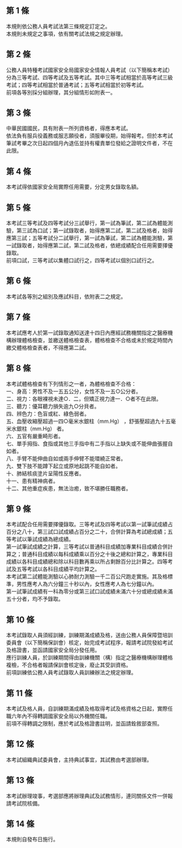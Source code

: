 第 1 條
-------
本規則依公務人員考試法第三條規定訂定之。  
本規則未規定之事項，依有關考試法規之規定辦理。

第 2 條
-------
公務人員特種考試國家安全局國家安全情報人員考試（以下簡稱本考試）  
分為三等考試、四等考試及五等考試。其中三等考試相當於高等考試三級  
考試；四等考試相當於普通考試；五等考試相當於初等考試。  
前項各等別採分組辦理，其分組情形如附表一。

第 3 條
-------
中華民國國民，具有附表一所列資格者，得應本考試。   
依法負有服兵役義務或服志願役者，須服畢役期，始得報考。但於本考試  
筆試考畢之次日起四個月內退伍並持有權責單位發給之證明文件者，不在  
此限。

第 4 條
-------
本考試得依國家安全局實際任用需要，分定男女錄取名額。

第 5 條
-------
本考試三等考試及四等考試分三試舉行，第一試為筆試，第二試為體能測  
驗，第三試為口試；第一試錄取者，始得應第二試，第二試及格者，始得  
應第三試；五等考試分二試舉行，第一試為筆試，第二試為體能測驗，第  
一試錄取者，始得應第二試，第二試及格者，依總成績配合任用需要擇優  
錄取。  
前項口試，三等考試以集體口試行之，四等考試以個別口試行之。

第 6 條
-------
本考試各等別之組別及應試科目，依附表二之規定。

第 7 條
-------
本考試應考人於第一試錄取通知送達十四日內應經試務機關指定之醫療機  
構辦理體格檢查，並繳送體格檢查表，體格檢查不合格或未於規定時間內  
繳交體格檢查表者，不得應第二試。

第 8 條
-------
本考試體格檢查有下列情形之一者，為體格檢查不合格：   
一、身高：男性不及一五五公分，女性不及一五○公分者。  
二、視力：各眼裸視未達○．二，但矯正視力達一．○者不在此限。  
三、聽力：優耳聽力損失逾九○分貝者。  
四、辨色力：色盲或紅、綠色弱者。  
五、血壓收縮壓超過一四○毫米水銀柱（mm.Hg） ，舒張壓超過九十五毫  
    米水銀柱（mm.Hg） 者。  
六、五官有嚴重畸形者。  
七、單手拇指、食指或其他三手指中有二手指以上缺失或不能伸曲張握自  
    如者。  
八、手臂不能伸曲自如或兩手伸臂不能環繞正常者。  
九、雙下肢不能蹲下起立或原地起跳不能自如者。  
十、肺結核痰塗片呈陽性反應者。  
十一、患有精神病者。  
十二、其他重症疾患，無法治癒，致不堪勝任職務者。

第 9 條
-------
本考試配合任用需要擇優錄取。三等考試及四等考試以第一試筆試成績占  
百分之八十，第三試口試成績占百分之二十，合併計算為考試總成績；五  
等考試以筆試成績為總成績。  
第一試筆試成績之計算，三等考試以普通科目成績加專業科目成績合併計  
算之；普通科目成績以每科成績乘以百分之十後之總和計算之，專業科目  
成績以各科目成績總和除以科目數再乘以所占剩餘百分比計算之。四等考  
試及五等考試以各科目成績平均計算之。  
本考試第二試體能測驗以心肺耐力測驗一千二百公尺跑走實施。其及格標  
準，男性應考人為六分鐘三十秒以內，女性應考人為七分鐘以內。  
第一試筆試成績有一科為零分或第三試口試成績未滿六十分或總成績未滿  
五十分者，均不予錄取。

第 10 條
--------
本考試錄取人員須經訓練，訓練期滿成績及格，送由公務人員保障暨培訓  
委員會（以下簡稱保訓會）核定，始完成考試程序，報請考試院發給考試  
及格證書，並函請國家安全局分發任用。  
應行訓練人員，於訓練期間得由訓練機關（構）指定之醫療機構辦理體格  
複檢，不合格者報請保訓會核定後，廢止其受訓資格。  
前項訓練依公務人員考試錄取人員訓練辦法之規定辦理。

第 11 條
--------
本考試及格人員，自訓練期滿成績及格取得考試及格資格之日起，實際任  
職六年內不得轉調國家安全局以外機關任職。  
前項不得轉調之限制，應於考試及格證書註明，並函請銓敘部查照。

第 12 條
--------
本考試組織典試委員會，主持典試事宜，其試務由考選部辦理。

第 13 條
--------
本考試辦理竣事，考選部應將辦理典試及試務情形，連同關係文件一併報  
請考試院核備。

第 14 條
--------
本規則自發布日施行。

